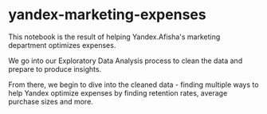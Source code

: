 # yandex-marketing-expenses
This notebook is the result of helping Yandex.Afisha's marketing department optimizes expenses.

We go into our Exploratory Data Analysis process to clean the data and prepare to produce insights.

From there, we begin to dive into the cleaned data - finding multiple ways to help Yandex optimize expenses by finding retention rates, average purchase sizes and more.
